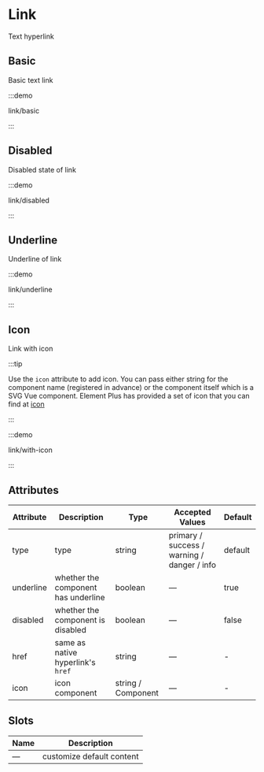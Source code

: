 # Link

Text hyperlink

<style lang="scss">

.example-showcase {
  .el-link {
    margin-right: 8px;
  }
}

</style>

## Basic

Basic text link

:::demo

link/basic

:::

## Disabled

Disabled state of link

:::demo

link/disabled

:::

## Underline

Underline of link

:::demo

link/underline

:::

## Icon

Link with icon

:::tip

Use the `icon` attribute to add icon. You can pass either string for the component name (registered in advance) or the component itself which is a SVG Vue component. Element Plus has provided a set of icon that you can find at [icon](/en-US/component/icon)

:::

:::demo

link/with-icon

:::

## Attributes

| Attribute | Description                         | Type               | Accepted Values                             | Default |
| --------- | ----------------------------------- | ------------------ | ------------------------------------------- | ------- |
| type      | type                                | string             | primary / success / warning / danger / info | default |
| underline | whether the component has underline | boolean            | —                                           | true    |
| disabled  | whether the component is disabled   | boolean            | —                                           | false   |
| href      | same as native hyperlink's `href`   | string             | —                                           | -       |
| icon      | icon component                      | string / Component | —                                           | -       |

## Slots

| Name | Description               |
| ---- | ------------------------- |
| —    | customize default content |
